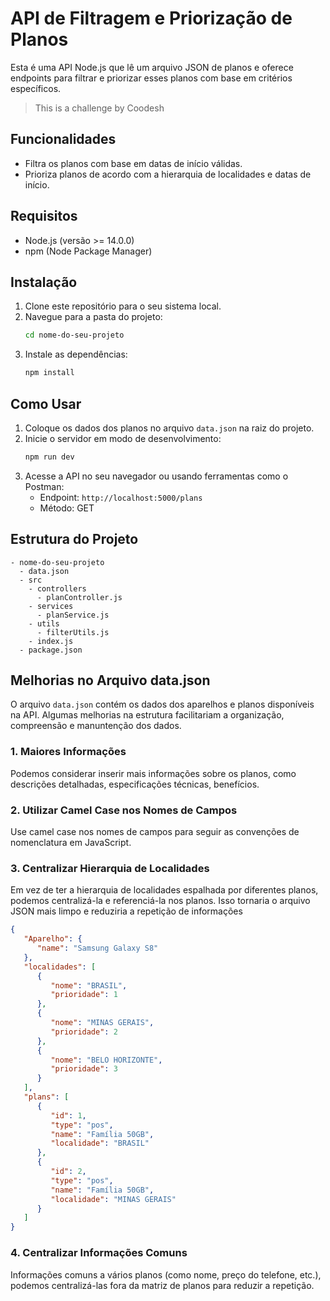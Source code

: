 
# API de Filtragem e Priorização de Planos

Esta é uma API Node.js que lê um arquivo JSON de planos e oferece endpoints para filtrar e priorizar esses planos com base em critérios específicos.

>This is a challenge by Coodesh

## Funcionalidades

- Filtra os planos com base em datas de início válidas.
- Prioriza planos de acordo com a hierarquia de localidades e datas de início.

## Requisitos

- Node.js (versão >= 14.0.0)
- npm (Node Package Manager)

## Instalação

1. Clone este repositório para o seu sistema local.
2. Navegue para a pasta do projeto:
   ```bash
   cd nome-do-seu-projeto
   ```
3. Instale as dependências:
   ```bash
   npm install
   ```

## Como Usar

1. Coloque os dados dos planos no arquivo `data.json` na raiz do projeto.
2. Inicie o servidor em modo de desenvolvimento:
   ```bash
   npm run dev
   ```
3. Acesse a API no seu navegador ou usando ferramentas como o Postman:
    - Endpoint: `http://localhost:5000/plans`
    - Método: GET

## Estrutura do Projeto

```
- nome-do-seu-projeto
  - data.json
  - src
    - controllers
      - planController.js
    - services
      - planService.js
    - utils
      - filterUtils.js
    - index.js
  - package.json
```
## Melhorias no Arquivo data.json

O arquivo `data.json` contém os dados dos aparelhos e planos disponíveis na API. Algumas melhorias na estrutura facilitariam a organização, compreensão e manuntenção dos dados.

### 1. Maiores Informações

Podemos considerar inserir mais informações sobre os planos, como descrições detalhadas, especificações técnicas, benefícios.

### 2. Utilizar Camel Case nos Nomes de Campos

Use camel case nos nomes de campos para seguir as convenções de nomenclatura em JavaScript.

### 3. Centralizar Hierarquia de Localidades

Em vez de ter a hierarquia de localidades espalhada por diferentes planos, podemos centralizá-la e referenciá-la nos planos. Isso tornaria o arquivo JSON mais limpo e reduziria a repetição de informações

```json
{
   "Aparelho": {
      "name": "Samsung Galaxy S8"
   },
   "localidades": [
      {
         "nome": "BRASIL",
         "prioridade": 1
      },
      {
         "nome": "MINAS GERAIS",
         "prioridade": 2
      },
      {
         "nome": "BELO HORIZONTE",
         "prioridade": 3
      }
   ],
   "plans": [
      {
         "id": 1,
         "type": "pos",
         "name": "Família 50GB",
         "localidade": "BRASIL"
      },
      {
         "id": 2,
         "type": "pos",
         "name": "Família 50GB",
         "localidade": "MINAS GERAIS"
      }
   ]
}
```

### 4. Centralizar Informações Comuns

Informações comuns a vários planos (como nome, preço do telefone, etc.), podemos centralizá-las fora da matriz de planos para reduzir a repetição.
